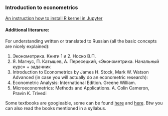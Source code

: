 ### Introduction to econometrics

[An instruction how to install R kernel in Jupyter](https://github.com/IRkernel/IRkernel)

  
#### Additional literarure: 

For understanding written or translated to Russian (all the basic concepts are nicely explained):
1. Эконометрика. Книги 1 и 2. Носко В.П.
2. Я. Магнус, П. Катышев, А. Пересецкий, «Эконометрика. Начальный курс» + задачник
3. Introduction to Econometrics by James H. Stock, Mark W. Watson
Advanced (in case you will actually do an econometric research):
4. Econometric Analysis: International Edition. Greene William.
5. Microeconometrics: Methods and Applications. A. Colin Cameron, Pravin K. Trivedi

Some textbooks are googleable, some can be found [here](gen.lib.rus.ec) and [here](bookfi.net). Btw you can also read the books mentioned in a syllabus.
